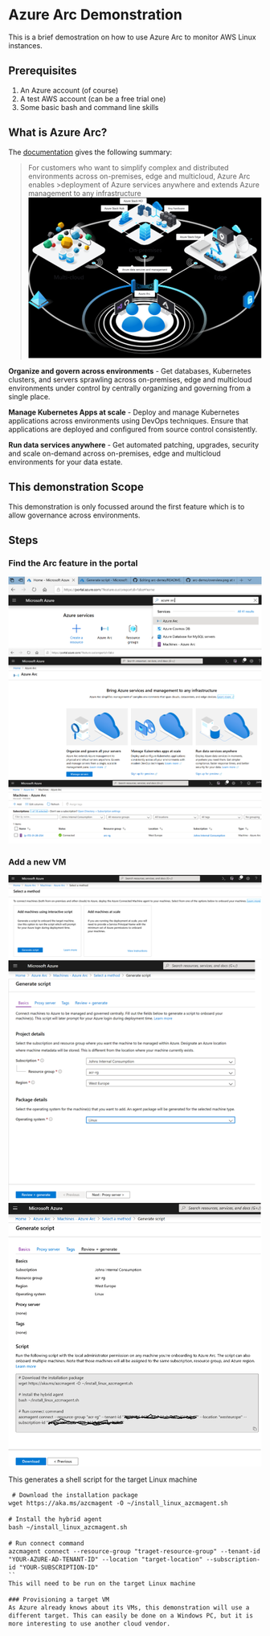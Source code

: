 # Azure Arc Demonstration
This is a brief demostration on how to use Azure Arc to monitor AWS Linux instances.

## Prerequisites
1. An Azure account (of course)
2. A test AWS account (can be a free trial one)
3. Some basic bash and command line skills

## What is Azure Arc?
The [documentation](https://azure.microsoft.com/en-gb/services/azure-arc/) gives the following summary:

>For customers who want to simplify complex and distributed environments across on-premises, edge and multicloud, Azure Arc enables >deployment of Azure services anywhere and extends Azure management to any infrastructure
![alt text](https://github.com/jometzg/arc-demo/blob/master/overview.png "Arc overview")

**Organize and govern across environments** - Get databases, Kubernetes clusters, and servers sprawling across on-premises, edge and multicloud environments under control by centrally organizing and governing from a single place.

**Manage Kubernetes Apps at scale** - Deploy and manage Kubernetes applications across environments using DevOps techniques. Ensure that applications are deployed and configured from source control consistently.

**Run data services anywhere** - Get automated patching, upgrades, security and scale on-demand across on-premises, edge and multicloud environments for your data estate.

## This demonstration Scope
This demonstration is only focussed around the first feature which is to allow governance across environments. 

## Steps
### Find the Arc feature in the portal
![alt text](https://github.com/jometzg/arc-demo/blob/master/find-arc.png "Find Arc feature")
![alt text](https://github.com/jometzg/arc-demo/blob/master/arc-summary.png "Arc summary")
![alt text](https://github.com/jometzg/arc-demo/blob/master/arc-list.png "Arc list")

### Add a new VM
![alt text](https://github.com/jometzg/arc-demo/blob/master/arc-add1.png "Add a VM")
![alt text](https://github.com/jometzg/arc-demo/blob/master/arc-add2.png "Add a VM")
![alt text](https://github.com/jometzg/arc-demo/blob/master/arc-add3.png "Add a VM")

This generates a shell script for the target Linux machine
```
 # Download the installation package
wget https://aka.ms/azcmagent -O ~/install_linux_azcmagent.sh

# Install the hybrid agent
bash ~/install_linux_azcmagent.sh

# Run connect command
azcmagent connect --resource-group "traget-resource-group" --tenant-id "YOUR-AZURE-AD-TENANT-ID" --location "target-location" --subscription-id "YOUR-SUBSCRIPTION-ID"
``
This will need to be run on the target Linux machine

### Provisioning a target VM
As Azure already knows about its VMs, this demonstration will use a different target. This can easily be done on a Windows PC, but it is more interesting to use another cloud vendor.
